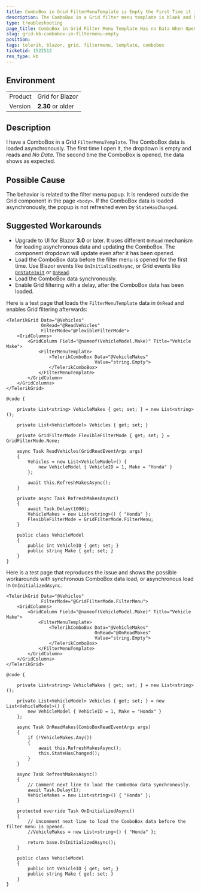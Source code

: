```yaml
---
title: ComboBox in Grid FilterMenuTemplate is Empty the First Time it is Opened
description: The ComboBox in a Grid filter menu template is blank and has no data when opened for the first time.
type: troubleshooting
page_title: ComboBox in Grid Filter Menu Template Has no Data When Opened the First Time
slug: grid-kb-combobox-in-filtermenu-empty
position: 
tags: telerik, blazor, grid, filtermenu, template, combobox
ticketid: 1522512
res_type: kb
---
```


## Environment
<table>
	<tbody>
		<tr>
			<td>Product</td>
			<td>Grid for Blazor</td>
		</tr>
		<tr>
			<td>Version</td>
			<td><strong>2.30</strong> or older</td>
		</tr>
	</tbody>
</table>


## Description
I have a ComboBox in a Grid `FilterMenuTemplate`. The ComboBox data is loaded asynchronously. The first time I open it, the dropdown is empty and reads and *No Data*. The second time the ComboBox is opened, the data shows as expected.

## Possible Cause
The behavior is related to the filter menu popup. It is rendered outside the Grid component in the page `<body>`. If the ComboBox data is loaded asynchronously, the popup is not refreshed even by `StateHasChanged`.

## Suggested Workarounds
* Upgrade to UI for Blazor **3.0** or later. It uses different `OnRead` mechanism for loading asynchronous data and updating the ComboBox. The component dropdown will update even after it has been opened.
* Load the ComboBox data before the filter menu is opened for the first time. Use Blazor events like `OnInitializedAsync`, or Grid events like [`OnStateInit`](slug:grid-state#events) or [`OnRead`](slug:grid-events#read-event).
* Load the ComboBox data synchronously.
* Enable Grid filtering with a delay, after the ComboBox data has been loaded.

Here is a test page that loads the `FilterMenuTemplate` data in `OnRead` and enables Grid filtering afterwards:

```razor
<TelerikGrid Data="@Vehicles"
             OnRead="@ReadVehicles"
             FilterMode="@FlexibleFilterMode">
    <GridColumns>
        <GridColumn Field="@nameof(VehicleModel.Make)" Title="Vehicle Make">
            <FilterMenuTemplate>
                <TelerikComboBox Data="@VehicleMakes"
                                 Value="string.Empty">
                </TelerikComboBox>
            </FilterMenuTemplate>
        </GridColumn>
    </GridColumns>
</TelerikGrid>

@code {

    private List<string> VehicleMakes { get; set; } = new List<string>();

    private List<VehicleModel> Vehicles { get; set; }

    private GridFilterMode FlexibleFilterMode { get; set; } = GridFilterMode.None;

    async Task ReadVehicles(GridReadEventArgs args)
    {
        Vehicles = new List<VehicleModel>() {
            new VehicleModel { VehicleID = 1, Make = "Honda" }
        };

        await this.RefreshMakesAsync();
    }

    private async Task RefreshMakesAsync()
    {
        await Task.Delay(1000);
        VehicleMakes = new List<string>() { "Honda" };
        FlexibleFilterMode = GridFilterMode.FilterMenu;
    }

    public class VehicleModel
    {
        public int VehicleID { get; set; }
        public string Make { get; set; }
    }
}
```

Here is a test page that reproduces the issue and shows the possible workarounds with synchronous ComboBox data load, or asynchronous load in `OnInitializedAsync`.

```razor
<TelerikGrid Data="@Vehicles"
             FilterMode="@GridFilterMode.FilterMenu">
    <GridColumns>
        <GridColumn Field="@nameof(VehicleModel.Make)" Title="Vehicle Make">
            <FilterMenuTemplate>
                <TelerikComboBox Data="@VehicleMakes"
                                 OnRead="@OnReadMakes"
                                 Value="string.Empty">
                </TelerikComboBox>
            </FilterMenuTemplate>
        </GridColumn>
    </GridColumns>
</TelerikGrid>

@code {

    private List<string> VehicleMakes { get; set; } = new List<string>();

    private List<VehicleModel> Vehicles { get; set; } = new List<VehicleModel>() {
        new VehicleModel { VehicleID = 1, Make = "Honda" }
    };

    async Task OnReadMakes(ComboBoxReadEventArgs args)
    {
        if (!VehicleMakes.Any())
        {
            await this.RefreshMakesAsync();
            this.StateHasChanged();
        }
    }

    async Task RefreshMakesAsync()
    {
        // Comment next line to load the ComboBox data synchronously.
        await Task.Delay(1);
        VehicleMakes = new List<string>() { "Honda" };
    }

    protected override Task OnInitializedAsync()
    {
        // Uncomment next line to load the ComboBox data before the filter menu is opened.
        //VehicleMakes = new List<string>() { "Honda" };

        return base.OnInitializedAsync();
    }

    public class VehicleModel
    {
        public int VehicleID { get; set; }
        public string Make { get; set; }
    }
}
```
